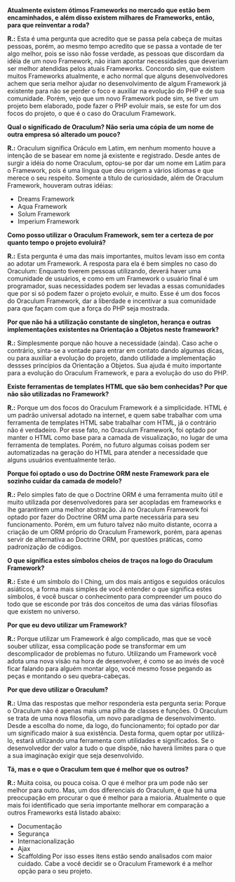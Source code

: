 **Atualmente existem ótimos Frameworks no mercado que estão bem encaminhados, e além disso existem milhares de Frameworks, então, para que reinventar a roda?**

**R.:** Esta é uma pergunta que acredito que se passa pela cabeça de muitas pessoas, porém, ao mesmo tempo acredito que se passa a vontade de ter algo melhor, pois se isso não fosse verdade, as pessoas que discordam da idéia de um novo Framework, não iriam apontar necessidades que deveriam ser melhor atendidas pelos atuais Frameworks.
Concordo sim, que existem muitos Frameworks atualmente, e acho normal que alguns desenvolvedores achem que seria melhor ajudar no desenvolvimento de algum Framework já existente para não se perder o foco e auxiliar na evolução do PHP e de sua comunidade.
Porém, vejo que um novo Framework pode sim, se tiver um projeto bem elaborado, pode fazer o PHP evoluir mais, se este for um dos focos do projeto, o que é o caso do Oraculum Framework.

**Qual o significado de Oraculum? Não seria uma cópia de um nome de outra empresa só alterado um pouco?**

**R.:** Oraculum significa Oráculo em Latim, em nenhum momento houve a intenção de se basear em nome já existente e registrado.
Desde antes de surgir a idéia do nome Oraculum, optou-se por dar um nome em Latim para o Framework, pois é uma língua que deu origem a vários idiomas e que merece o seu respeito.
Somente a título de curiosidade, além de Oraculum Framework, houveram outras idéias:
  * Dreams Framework
  * Aqua Framework
  * Solum Framework
  * Imperium Framework

**Como posso utilizar o Oraculum Framework, sem ter a certeza de por quanto tempo o projeto evoluirá?**

**R.:** Esta pergunta é uma das mais importantes, muitos levam isso em conta ao adotar um Framework. A resposta para ela é bem simples no caso do Oraculum: Enquanto tiverem pessoas utilizando, deverá haver uma comunidade de usuários, e como em um Framework o usuário final é um programador, suas necessidades podem ser levadas a essas comunidades que por si só podem fazer o projeto evoluir, e muito. Esse é um dos focos do Oraculum Framework, dar a liberdade e incentivar a sua comunidade para que façam com que a força do PHP seja mostrada.

**Por que não há a utilização constante de singleton, herança e outras implementações existentes na Orientação a Objetos neste framework?**

**R.:** Simplesmente porque não houve a necessidade (ainda). Caso ache o contrário, sinta-se a vontade para entrar em contato dando algumas dicas, ou para auxiliar a evolução do projeto, dando utilidade a implementação dessses princípios da Orientação a Objetos. Sua ajuda é muito importante para a evolução do Oraculum Framework, e para a evolução do uso do PHP.

**Existe ferramentas de templates HTML que são bem conhecidas? Por que não são utilizadas no Framework?**

**R.:** Porque um dos focos do Oraculum Framework é a simplicidade. HTML é um padrão universal adotado na internet, e quem sabe trabalhar com uma ferramenta de templates HTML sabe trabalhar com HTML, já o contrário não é verdadeiro. Por esse fato, no Oraculum Framework, foi optado por manter o HTML como base para a camada de visualização, no lugar de uma ferramenta de templates.
Porém, no futuro algumas coisas podem ser automatizadas na geração do HTML para atender a necessidade que alguns usuários eventualmente terão.

**Porque foi optado o uso do Doctrine ORM neste Framework para ele sozinho cuidar da camada de modelo?**

**R.:** Pelo simples fato de que o Doctrine ORM é uma ferramenta muito útil e muito utilizada por desenvolvedores para ser acopladas em frameworks e lhe garantirem uma melhor abstração. Já no Oraculum Framework foi optado por fazer do Doctrine ORM uma parte necessária para seu funcionamento. Porém, em um futuro talvez não muito distante, ocorra a criação de um ORM próprio do Oraculum Framework, porém, para apenas servir de alternativa ao Doctrine ORM, por questões práticas, como padronização de códigos.

**O que significa estes símbolos cheios de traços na logo do Oraculum Framework?**

**R.:** Este é um símbolo do I Ching, um dos mais antigos e seguidos oráculos asiáticos, a forma mais simples de você entender o que significa estes símbolos, é você buscar o conhecimento para compreender um pouco do todo que se esconde por trás dos conceitos de uma das várias filosofias que existem no universo.

**Por que eu devo utilizar um Framework?**

**R.:** Porque utilizar um Framework é algo complicado, mas que se você souber utilizar, essa complicação pode se transformar em um descomplicador de problemas no futuro. Utilizando um Framework você adota uma nova visão na hora de desenvolver, é como se ao invés de você ficar falando para alguém montar algo, você mesmo fosse pegando as peças e montando o seu quebra-cabeças.

**Por que devo utilizar o Oraculum?**

**R.:** Uma das respostas que melhor responderia esta pergunta seria: Porque o Oraculum não é apenas mais uma pilha de classes e funções.
O Oraculum se trata de uma nova filosofia, um novo paradigma de desenvolvimento. Desde a escolha do nome, da logo, do funcionamento; foi optado por dar um significado maior à sua existência. Desta forma, quem optar por utilizá-lo, estará utilizando uma ferramenta com utilidades e significados. Se o desenvolvedor der valor a tudo o que dispõe, não haverá limites para o que a sua imaginação exigir que seja desenvolvido.

**Tá, mas e o que o Oraculum tem que é melhor que os outros?**

**R.:** Muita coisa, ou pouca coisa. O que é melhor pra um pode não ser melhor para outro. Mas, um dos diferenciais do Oraculum, é que há uma preocupação em procurar o que é melhor para a maioria.
Atualmente o que mais foi identificado que seria importante melhorar em comparação a outros Frameworks está listado abaixo:
  * Documentação
  * Segurança
  * Internacionalização
  * Ajax
  * Scaffolding
Por isso esses itens estão sendo analisados com maior cuidado.
Cabe a você decidir se o Oraculum Framework é a melhor opção para o seu projeto.